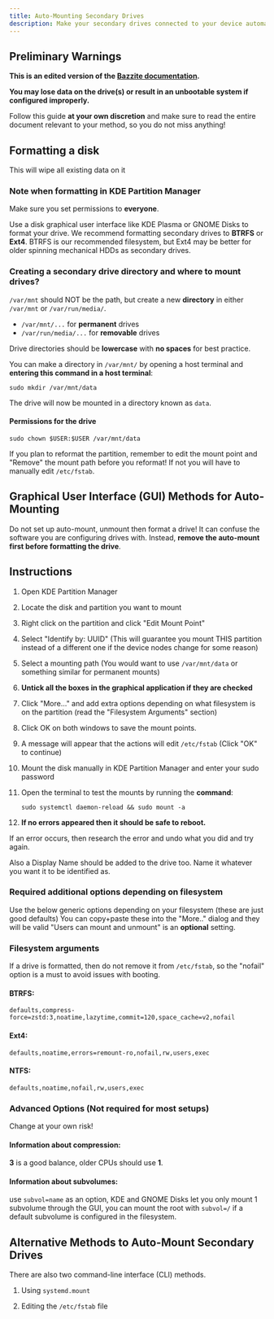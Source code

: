 ```yaml
---
title: Auto-Mounting Secondary Drives
description: Make your secondary drives connected to your device automatically mount on startup!
---
```

## Preliminary Warnings

**This is an edited version of the [Bazzite documentation](https://docs.bazzite.gg/Advanced/Auto-Mounting_Secondary_Drives/).**

**You may lose data on the drive(s) or result in an unbootable system if configured improperly.**

Follow this guide **at your own discretion** and make sure to read the entire document relevant to your method, so you do not miss anything!

## Formatting a disk

This will wipe all existing data on it

### Note when formatting in **KDE Partition Manager**

Make sure you set permissions to **everyone**.

Use a disk graphical user interface like KDE Plasma or GNOME Disks to format your drive. We recommend formatting secondary drives to **BTRFS** or **Ext4**. BTRFS is our recommended filesystem, but Ext4 may be better for older spinning mechanical HDDs as secondary drives.

### Creating a secondary drive directory and where to mount drives?

`/var/mnt` should NOT be the path, but create a new **directory** in either `/var/mnt` or `/var/run/media/`.

- `/var/mnt/...` for **permanent** drives
- `/var/run/media/...` for **removable** drives

Drive directories should be **lowercase** with **no spaces** for best practice.


You can make a directory in `/var/mnt/` by opening a host terminal and **entering this command in a host terminal**:

```command
sudo mkdir /var/mnt/data
```

The drive will now be mounted in a directory known as `data`.


#### Permissions for the drive

```command
sudo chown $USER:$USER /var/mnt/data
```

If you plan to reformat the partition, remember to edit the mount point and "Remove" the mount path before you reformat! If not you will have to manually edit `/etc/fstab`.

## Graphical User Interface (GUI) Methods for Auto-Mounting

Do not set up auto-mount, unmount then format a drive! It can confuse the software you are configuring drives with. Instead, **remove the auto-mount first before formatting the drive**.
    
## Instructions

1.  Open KDE Partition Manager
2.  Locate the disk and partition you want to mount
3.  Right click on the partition and click "Edit Mount Point"
4.  Select "Identify by: UUID" (This will guarantee you mount THIS partition instead of a different one if the device nodes change for some reason)
5.  Select a mounting path (You would want to use `/var/mnt/data` or something similar for permanent mounts)
6.  **Untick all the boxes in the graphical application if they are checked**
7.  Click "More..." and add extra options depending on what filesystem is on the partition (read the "Filesystem Arguments" section)
8.  Click OK on both windows to save the mount points.
9.  A message will appear that the actions will edit `/etc/fstab` (Click "OK" to continue)
10. Mount the disk manually in KDE Partition Manager and enter your sudo password
11. Open the terminal to test the mounts by running the **command**:

    `sudo systemctl daemon-reload && sudo mount -a`

12. **If no errors appeared then it should be safe to reboot.**

If an error occurs, then research the error and undo what you did and try again.

Also a Display Name should be added to the drive too. Name it whatever you want it to be identified as.

### Required additional options depending on **filesystem**

Use the below generic options depending on your filesystem (these are just good defaults)
You can copy+paste these into the "More.." dialog and they will be valid
"Users can mount and unmount" is an **optional** setting.

### Filesystem arguments

If a drive is formatted, then do not remove it from `/etc/fstab`, so the "nofail" option is a must to avoid issues with booting.

#### **BTRFS**:

```command
defaults,compress-force=zstd:3,noatime,lazytime,commit=120,space_cache=v2,nofail
```

#### **Ext4**:

```command
defaults,noatime,errors=remount-ro,nofail,rw,users,exec
```

#### **NTFS**:

```command
defaults,noatime,nofail,rw,users,exec
```

### Advanced Options (Not required for most setups)

Change at your own risk!

#### Information about compression:

**3** is a good balance, older CPUs should use **1**.

#### Information about subvolumes:

use `subvol=name` as an option, KDE and GNOME Disks let you only mount 1 subvolume through the GUI, you can mount the root with `subvol=/` if a default subvolume is configured in the filesystem.

## Alternative Methods to Auto-Mount Secondary Drives

There are also two command-line interface (CLI) methods.

1.  Using `systemd.mount`

2.  Editing the `/etc/fstab` file
